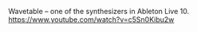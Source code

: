Wavetable – one of the synthesizers in Ableton Live 10.
https://www.youtube.com/watch?v=c5Sn0Kibu2w
